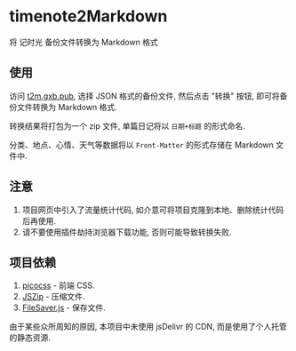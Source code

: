 # timenote2Markdown

将 记时光 备份文件转换为 Markdown 格式

## 使用

访问 [t2m.gxb.pub](https://t2m.gxb.pub/), 选择 JSON 格式的备份文件, 然后点击 "转换" 按钮, 即可将备份文件转换为 Markdown 格式.

转换结果将打包为一个 zip 文件, 单篇日记将以 `日期+标题` 的形式命名.

分类、地点、心情、天气等数据将以 `Front-Matter` 的形式存储在 Markdown 文件中.

## 注意

1. 项目网页中引入了流量统计代码, 如介意可将项目克隆到本地、删除统计代码后再使用.
2. 请不要使用插件劫持浏览器下载功能, 否则可能导致转换失败.

## 项目依赖

1. [picocss](https://picocss.com/) - 前端 CSS.
2. [JSZip](https://stuk.github.io/jszip/) - 压缩文件.
3. [FileSaver.js](https://github.com/eligrey/FileSaver.js) - 保存文件.

由于某些众所周知的原因, 本项目中未使用 jsDelivr 的 CDN, 而是使用了个人托管的静态资源.